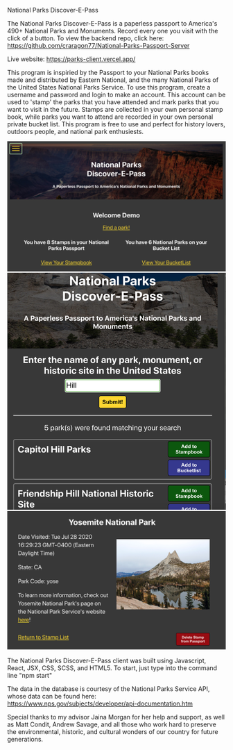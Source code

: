 National Parks Discover-E-Pass

The National Parks Discover-E-Pass is a paperless passport to America's 490+ National Parks and Monuments. Record every one you visit with the click of a button. To view the backend repo, click here: https://github.com/craragon77/National-Parks-Passport-Server

Live website: https://parks-client.vercel.app/

This program is inspiried by the Passport to your National Parks books made and distributed by Eastern National, and the many National Parks of the United States National Parks Service. To use this program, create a username and password and login to make an account. This account can be used to 'stamp' the parks that you have attended and mark parks that you want to visit in the future. Stamps are collected in your own personal stamp book, while parks you want to attend are recorded in your own personal private bucket list. This program is free to use and perfect for history lovers, outdoors people, and national park enthusiests.

![Dashboard Image](https://github.com/craragon77/National-Parks-Passport-Client/blob/master/src/pics/README-snapshot-4.jpg)
![Park Search Image](https://github.com/craragon77/National-Parks-Passport-Client/blob/master/src/pics/README-snapshot-3.jpg)
![Stamp Image](https://github.com/craragon77/National-Parks-Passport-Client/blob/master/src/pics/README-snapshot-2.jpg)

The National Parks Discover-E-Pass client was built using Javascript, React, JSX, CSS, SCSS, and HTML5. To start, just type into the command line "npm start"

The data in the database is courtesy of the National Parks Service API, whose data can be found here: https://www.nps.gov/subjects/developer/api-documentation.htm

Special thanks to my advisor Jaina Morgan for her help and support, as well as Matt Condit, Andrew Savage, and all those who work hard to preserve the environmental, historic, and cultural wonders of our country for future generations. 


